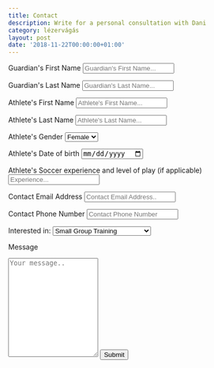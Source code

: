 ```yaml
---
title: Contact
description: Write for a personal consultation with Dani
category: lézervágás
layout: post
date: '2018-11-22T00:00:00+01:00'
---
```

<form action="https://formspree.io/vegas.socceracademy@gmail.com" method="POST">



<label for="guardian_fn">Guardian's First Name</label>
<input type="text" id="guardian_fn" name="guardian_fn" placeholder="Guardian's First Name...">

<label for="guardian_ln">Guardian's Last Name</label>
<input type="text" id="guardian_ln" name="guardian_ln" placeholder="Guardian's Last Name...">

  <label for="athlete_fn">Athlete's First Name</label>
  <input type="text" id="athlete_fn" name="athlete_fn" placeholder="Athlete's First Name...">

  <label for="athlete_ln">Athlete's Last Name</label>
  <input type="text" id="athlete_ln" name="athlete_ln" placeholder="Athlete's Last Name...">

  <label for="gender">Athlete's Gender</label>
  <select id="gender" name="gender">
    <option value="female">Female</option>
    <option value="male">Male</option>
  </select>

  <label for="birthdate">Athlete's Date of birth</label>
  <input type="date" id="birthdate" name="birthdate" placeholder="Athlete's Name...">

  <label for="experience">Athlete's Soccer experience and level of play (if applicable)</label>
  <input type="text" id="experience" name="experience" placeholder="Experience...">

  <label for="email">Contact Email Address</label>
  <input type="text" id="email" name="email" placeholder="Contact Email Address..">

  <label for="phone">Contact Phone Number</label>
  <input type="text" id="phone" name="phone" placeholder="Contact Phone Number">

  <label for="interested">Interested in:</label>
  <select id="interested" name="interested">
    <option value="smallgrouptraining">Small Group Training</option>
    <option value="privatetraining">Private Training</option>
    <option value="scholarship">Future Champion Scholarship</option>
    <option value="camp">Soccer Camps</option>
  </select>

  <label for="message">Message</label>
  <textarea id="message" name="message" placeholder="Your message.." style="height:200px"></textarea>

  <input type="submit" value="Submit"  class="btn btn-inline btn-primary page-scroll">



</form>
